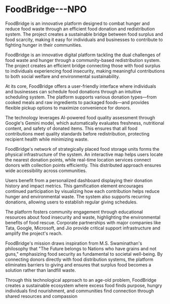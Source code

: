 # FoodBridge---NPO
FoodBridge is an innovative platform designed to combat hunger and reduce food waste through an efficient food donation and redistribution system. The project creates a sustainable bridge between food surplus and food scarcity, making it easy for individuals and businesses to contribute to fighting hunger in their communities.

FoodBridge is an innovative digital platform tackling the dual challenges of food waste and hunger through a community-based redistribution system. The project creates an efficient bridge connecting those with food surplus to individuals experiencing food insecurity, making meaningful contributions to both social welfare and environmental sustainability.

At its core, FoodBridge offers a user-friendly interface where individuals and businesses can schedule food donations through an intuitive scheduling system. The platform supports various donation types—from cooked meals and raw ingredients to packaged foods—and provides flexible pickup options to maximize convenience for donors.

The technology leverages AI-powered food quality assessment through Google's Gemini model, which automatically evaluates freshness, nutritional content, and safety of donated items. This ensures that all food contributions meet quality standards before redistribution, protecting recipient health while minimizing waste.

FoodBridge's network of strategically placed food storage units forms the physical infrastructure of the system. An interactive map helps users locate the nearest donation points, while real-time location services connect donors with collection points efficiently. This distributed approach ensures wide accessibility across communities.

Users benefit from a personalized dashboard displaying their donation history and impact metrics. This gamification element encourages continued participation by visualizing how each contribution helps reduce hunger and environmental waste. The system also supports recurring donations, allowing users to establish regular giving schedules.

The platform fosters community engagement through educational resources about food insecurity and waste, highlighting the environmental benefits of food rescue. Corporate partnerships with major companies like Tata, Google, Microsoft, and Jio provide critical support infrastructure and amplify the project's reach.

FoodBridge's mission draws inspiration from M.S. Swaminathan's philosophy that "The Future belongs to Nations who have grains and not guns," emphasizing food security as fundamental to societal well-being. By connecting donors directly with food distribution systems, the platform eliminates barriers to giving and ensures that surplus food becomes a solution rather than landfill waste.

Through this technological approach to an age-old problem, FoodBridge creates a sustainable ecosystem where excess food finds purpose, hungry individuals find nourishment, and communities find connection through shared resources and compassion
